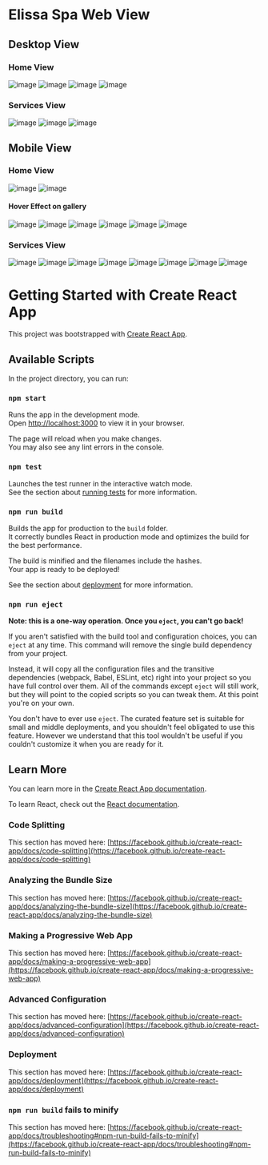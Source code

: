 # Elissa Spa Web View

## Desktop View

### Home View
![image](https://user-images.githubusercontent.com/74383773/228203973-0bf3b2d8-56e8-4c39-8712-1aedd0aafdbf.png)
![image](https://user-images.githubusercontent.com/74383773/228204103-a5ac023b-3144-42a0-831e-8581d9df5843.png)
![image](https://user-images.githubusercontent.com/74383773/228204169-ee758afb-0fbe-438c-8c35-9bb3b7783797.png)
![image](https://user-images.githubusercontent.com/74383773/228204237-1b1dca15-4931-47a5-b895-359987a2ec4f.png)

### Services View
![image](https://user-images.githubusercontent.com/74383773/228204335-ae6a0d12-30a4-4947-b506-0a26e96aec94.png)
![image](https://user-images.githubusercontent.com/74383773/228204388-5b62217e-5cf5-48e6-a090-3de502d8a280.png)
![image](https://user-images.githubusercontent.com/74383773/228204433-98d6db24-cdf9-4d4c-951c-2b5f42499d9f.png)

## Mobile View

### Home View
![image](https://user-images.githubusercontent.com/74383773/228204693-b779e683-d1e1-44aa-ade3-45bb2fd0777c.png)
![image](https://user-images.githubusercontent.com/74383773/228204749-e0441413-2411-4ca4-a009-1df1c8fccfe2.png)
#### Hover Effect on gallery
![image](https://user-images.githubusercontent.com/74383773/228205061-39c699b6-9273-47b3-8de5-93570166e378.png)
![image](https://user-images.githubusercontent.com/74383773/228205222-a20537d4-1c26-4fd9-8f15-396c03cab790.png)
![image](https://user-images.githubusercontent.com/74383773/228205317-f3977107-7e11-4562-8c32-b7a8f7e90289.png)
![image](https://user-images.githubusercontent.com/74383773/228205461-2b81a5b3-0f5d-49bc-a513-42402c7a8a34.png)
![image](https://user-images.githubusercontent.com/74383773/228205572-c4e0825b-f2d6-469a-8b40-89911c2e245e.png)
![image](https://user-images.githubusercontent.com/74383773/228205607-ef49b272-464e-45ce-b3f4-fde6e74e8857.png)

### Services View
![image](https://user-images.githubusercontent.com/74383773/228205775-d7f9d270-e28b-482c-8094-4de699aee4d8.png)
![image](https://user-images.githubusercontent.com/74383773/228205804-aba19efe-ab2c-416f-a63e-7cd2a09a23e4.png)
![image](https://user-images.githubusercontent.com/74383773/228205858-782994ae-61d4-43b3-887a-694ab6d8e4a9.png)
![image](https://user-images.githubusercontent.com/74383773/228205905-0023934d-c697-47b0-880c-9d13a9941ef4.png)
![image](https://user-images.githubusercontent.com/74383773/228206021-d90c6e73-4dc3-4a3f-a510-26b3fd34f571.png)
![image](https://user-images.githubusercontent.com/74383773/228206089-88c9d01c-21c5-4e52-ae40-eb0a1d410893.png)
![image](https://user-images.githubusercontent.com/74383773/228206150-ff5ad395-cf4a-4356-80de-814378ad3ab1.png)
![image](https://user-images.githubusercontent.com/74383773/228206203-aa6ce8dc-f459-4c6c-aec6-9d8dc00728b2.png)


# Getting Started with Create React App

This project was bootstrapped with [Create React App](https://github.com/facebook/create-react-app).

## Available Scripts

In the project directory, you can run:

### `npm start`

Runs the app in the development mode.\
Open [http://localhost:3000](http://localhost:3000) to view it in your browser.

The page will reload when you make changes.\
You may also see any lint errors in the console.

### `npm test`

Launches the test runner in the interactive watch mode.\
See the section about [running tests](https://facebook.github.io/create-react-app/docs/running-tests) for more information.

### `npm run build`

Builds the app for production to the `build` folder.\
It correctly bundles React in production mode and optimizes the build for the best performance.

The build is minified and the filenames include the hashes.\
Your app is ready to be deployed!

See the section about [deployment](https://facebook.github.io/create-react-app/docs/deployment) for more information.

### `npm run eject`

**Note: this is a one-way operation. Once you `eject`, you can't go back!**

If you aren't satisfied with the build tool and configuration choices, you can `eject` at any time. This command will remove the single build dependency from your project.

Instead, it will copy all the configuration files and the transitive dependencies (webpack, Babel, ESLint, etc) right into your project so you have full control over them. All of the commands except `eject` will still work, but they will point to the copied scripts so you can tweak them. At this point you're on your own.

You don't have to ever use `eject`. The curated feature set is suitable for small and middle deployments, and you shouldn't feel obligated to use this feature. However we understand that this tool wouldn't be useful if you couldn't customize it when you are ready for it.

## Learn More

You can learn more in the [Create React App documentation](https://facebook.github.io/create-react-app/docs/getting-started).

To learn React, check out the [React documentation](https://reactjs.org/).

### Code Splitting

This section has moved here: [https://facebook.github.io/create-react-app/docs/code-splitting](https://facebook.github.io/create-react-app/docs/code-splitting)

### Analyzing the Bundle Size

This section has moved here: [https://facebook.github.io/create-react-app/docs/analyzing-the-bundle-size](https://facebook.github.io/create-react-app/docs/analyzing-the-bundle-size)

### Making a Progressive Web App

This section has moved here: [https://facebook.github.io/create-react-app/docs/making-a-progressive-web-app](https://facebook.github.io/create-react-app/docs/making-a-progressive-web-app)

### Advanced Configuration

This section has moved here: [https://facebook.github.io/create-react-app/docs/advanced-configuration](https://facebook.github.io/create-react-app/docs/advanced-configuration)

### Deployment

This section has moved here: [https://facebook.github.io/create-react-app/docs/deployment](https://facebook.github.io/create-react-app/docs/deployment)

### `npm run build` fails to minify

This section has moved here: [https://facebook.github.io/create-react-app/docs/troubleshooting#npm-run-build-fails-to-minify](https://facebook.github.io/create-react-app/docs/troubleshooting#npm-run-build-fails-to-minify)


